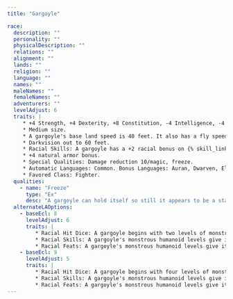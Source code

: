```yaml
---
title: "Gargoyle"

race:
  description: ""
  personality: ""
  physicalDescription: ""
  relations: ""
  alignment: ""
  lands: ""
  religion: ""
  language: ""
  names: ""
  maleNames: ""
  femaleNames: ""
  adventurers: ""
  levelAdjust: 6
  traits: |
     * +4 Strength, +4 Dexterity, +8 Constitution, -4 Intelligence, -4 Charisma.
     * Medium size.
     * A gargoyle's base land speed is 40 feet. It also has a fly speed of 60 feet (average).
     * Darkvision out to 60 feet.
     * Racial Skills: A gargoyle has a +2 racial bonus on {% skill_link hide %}, {% skill_link listen %}, and {% skill_link spot %} checks, and an additional +8 bonus on {% skill_link hide %} checks when it is concealed against a background of stone.
     * +4 natural armor bonus.
     * Special Qualities: Damage reduction 10/magic, freeze.
     * Automatic Languages: Common. Bonus Languages: Auran, Dwarven, Elven, Gnome, Halfling, Giant, Terran.
     * Favored Class: Fighter.
  qualities:
    - name: "Freeze"
      type: "Ex"
      desc: "A gargoyle can hold itself so still it appears to be a statue. An observer must succeed on a DC 20 {% skill_link spot %} check to notice the gargoyle is really alive."
  alternateLAOptions:
    - baseEcl: 8
      levelAdjust: 6
      traits: |
         * Racial Hit Dice: A gargoyle begins with two levels of monstrous humanoid, which provide {% die_roll 2 8 0 %} Hit Dice, a base attack bonus of +2, and base saving throw bonuses of Fort +0, Ref +3, and Will +3.
         * Racial Skills: A gargoyle's monstrous humanoid levels give it skill points equal to 5 * (2 + Int modifier). Its class skills are {% skill_link hide %}, {% skill_link listen %}, and {% skill_link spot %}.
         * Racial Feats: A gargoyle's monstrous humanoid levels give it one feat.
    - baseEcl: 9
      levelAdjust: 5
      traits: |
         * Racial Hit Dice: A gargoyle begins with four levels of monstrous humanoid, which provide {% die_roll 4 8 0 %} Hit Dice, a base attack bonus of +4, and base saving throw bonuses of Fort +1, Ref +4, and Will +4.
         * Racial Skills: A gargoyle's monstrous humanoid levels give it skill points equal to 7 * (2 + Int modifier). Its class skills are {% skill_link hide %}, {% skill_link listen %}, and {% skill_link spot %}.
         * Racial Feats: A gargoyle's monstrous humanoid levels give it two feats.
---
```

